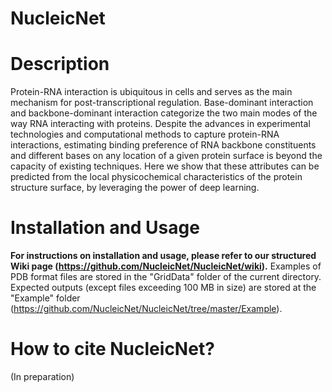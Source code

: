 # NucleicNet
# Description
Protein-RNA interaction is ubiquitous in cells and serves as the main mechanism for post-transcriptional regulation. Base-dominant interaction and backbone-dominant interaction categorize the two main modes of the way RNA interacting with proteins. Despite the advances in experimental technologies and computational methods to capture protein-RNA interactions, estimating binding preference of RNA backbone constituents and different bases on any location of a given protein surface is beyond the capacity of existing techniques. Here we show that these attributes can be predicted from the local physicochemical characteristics of the protein structure surface, by leveraging the power of deep learning. 

# Installation and Usage
**For instructions on installation and usage, please refer to our structured Wiki page (https://github.com/NucleicNet/NucleicNet/wiki).** Examples of PDB format files are stored in the "GridData" folder of the current directory. Expected outputs (except files exceeding 100 MB in size) are stored at the "Example" folder (https://github.com/NucleicNet/NucleicNet/tree/master/Example).

# How to cite NucleicNet?
(In preparation)

	
